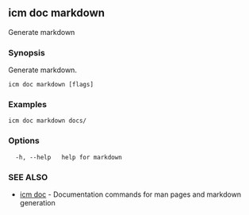 ## icm doc markdown

Generate markdown

### Synopsis

Generate markdown.

```
icm doc markdown [flags]
```

### Examples

```
icm doc markdown docs/
```

### Options

```
  -h, --help   help for markdown
```

### SEE ALSO

* [icm doc](icm_doc.md)	 - Documentation commands for man pages and markdown generation

